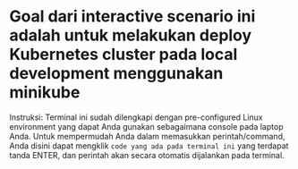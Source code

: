 # Goal dari interactive scenario ini adalah untuk melakukan deploy Kubernetes cluster pada local development menggunakan minikube #

Instruksi: 
Terminal ini sudah dilengkapi dengan pre-configured Linux environment yang dapat Anda gunakan sebagaimana console pada laptop Anda.
Untuk mempermudah Anda dalam memasukkan perintah/command, Anda disini dapat mengklik `code yang ada pada terminal ini` yang terdapat tanda ENTER, dan perintah akan secara otomatis dijalankan pada terminal.



